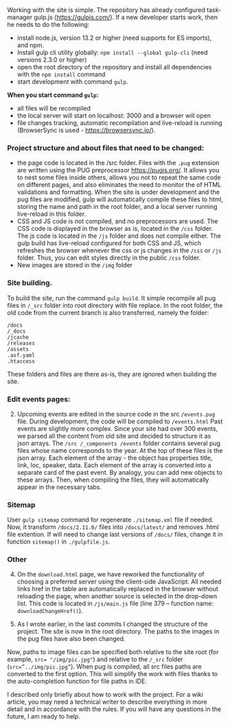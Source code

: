 Working with the site is simple. The repository has already configured task-manager gulp.js (https://gulpjs.com/). If a new developer starts work, then he needs to do the following:
- install node.js, version 13.2 or higher (need supports for ES imports), and npm.
- Install gulp cli utility globally: `npm install --global gulp-cli` (need versions 2.3.0 or higher)
- open the root directory of the repository and install all dependencies with the `npm install` command
- start development with command `gulp`.

**When you start command `gulp`:**
- all files will be recompiled
- the local server will start on localhost: 3000 and a browser will open
- file changes tracking, automatic recompilation and live-reload is running (BrowserSync is used - https://browsersync.io/).

### Project structure and about files that need to be changed:

- the page code is located in the /src folder. Files with the `.pug` extension are written using the PUG preprocessor https://pugjs.org/. It allows you to nest some files inside others, allows you not to repeat the same code on different pages, and also eliminates the need to monitor the of HTML validations and formatting. When the site is under development and the pug files are modified, gulp will automatically compile these files to html, storing the name and path in the root folder, and a local server running live-reload in this folder.
- CSS and JS code is not compiled, and no preprocessors are used. The CSS code is displayed in the browser as is, located in the `/css` folder. The js code is located in the `/js` folder and does not compile either. The gulp build has live-reload configured for both CSS and JS, which refreshes the browser whenever the css or js changes in the `/css` or `/js` folder. Thus, you can edit styles directly in the public `/css` folder.
- New images are stored in the `/img` folder

### Site building. 

To build the site, run the command `gulp build`. It simple recompile all pug files in `/_src` folder into root directory with file replace.
In the root folder, the old code from the current branch is also transferred, namely the folder:
```
/docs
/_docs
/jcache
/releases
/assets
.asf.yaml
.htaccess
```
These folders and files are there as-is, they are ignored when building the site.

### Edit events pages:

2. Upcoming events are edited in the source code in the src `/events.pug` file. During development, the code will be compiled to `/events.html`
Past events are slightly more complex. Since your site had over 300 events, we parsed all the content from old site and decided to structure it as json arrays. The `/src /_components /events` folder contains several pug files whose name corresponds to the year. At the top of these files is the json array. Each element of the array - the object has properties title, link, loc, speaker, data. Each element of the array is converted into a separate card of the past event. By analogy, you can add new objects to these arrays. Then, when compiling the files, they will automatically appear in the necessary tabs.

### Sitemap

User `gulp sitemap` command for regenerate `./sitemap.xml` file if needed. Now, it transform `/docs/2.11.0/` files into `/docs/latest/` and removes .html file extention. If will need to change last versions of `/docs/` files, change it in function `sitemap()` in `./gulpfile.js`. 

### Other

4. On the `download.html` page, we have reworked the functionality of choosing a preferred server using the client-side JavaScript. All needed links href in the table are automatically replaced in the browser without reloading the page, when another source is selected in the drop-down list. This code is located in `/js/main.js` file (line 379 – function name: `downloadChangeHref()`).

5. As I wrote earlier, in the last commits I changed the structure of the project. The site is now in the root directory. The paths to the images in the pug files have also been changed.

Now, paths to image files can be specified both relative to the site root (for example, `src= "/img/pic.jpg"`) and relative to the `/_src` folder (`src=”../img/pic.jpg”`). When pug is compiled, all src files paths are converted to the first option. This will simplify the work with files thanks to the auto-completion function for file paths in IDE.

I described only briefly about how to work with the project. For a wiki article, you may need a technical writer to describe everything in more detail and in accordance with the rules. If you will have any questions in the future, I am ready to help.
